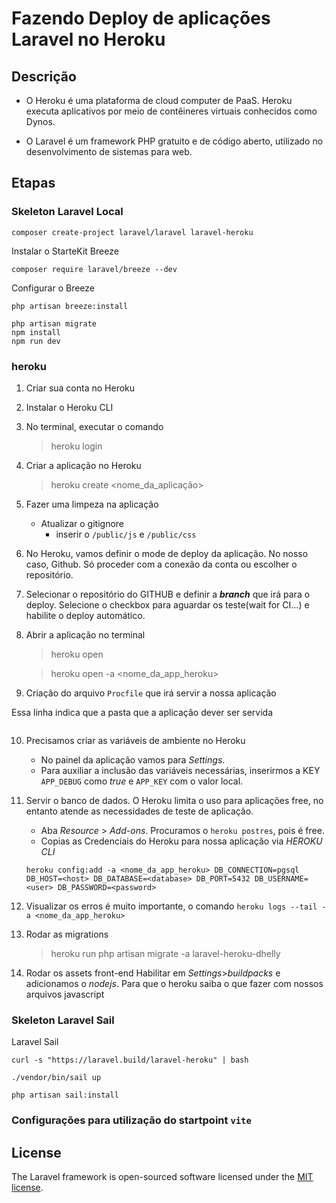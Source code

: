 # Fazendo Deploy de aplicações Laravel no Heroku

## Descrição

- O Heroku é uma plataforma de cloud computer de PaaS.  Heroku executa aplicativos por meio de contêineres virtuais conhecidos como Dynos.

- O Laravel é um framework PHP gratuito e de código aberto, utilizado no desenvolvimento de sistemas para web.


## Etapas

### Skeleton Laravel Local

```
composer create-project laravel/laravel laravel-heroku
```

Instalar o StarteKit Breeze

```
composer require laravel/breeze --dev
```

Configurar o Breeze

```
php artisan breeze:install
 
php artisan migrate
npm install
npm run dev
```

### heroku

1) Criar sua conta no Heroku
2) Instalar o Heroku CLI
3) No terminal, executar o comando
   > heroku login
4) Criar a aplicação no Heroku
   > heroku create <nome_da_aplicação>

5) Fazer uma limpeza na aplicação
   - Atualizar o gitignore
     - inserir o `/public/js` e `/public/css`

6) No Heroku, vamos definir o mode de deploy da aplicação. No nosso caso, Github. Só proceder com a conexão da conta ou escolher o repositório.

7) Selecionar o repositório do GITHUB e definir a ***branch*** que irá para o deploy. Selecione o checkbox para aguardar os teste(wait for CI...) e habilite o deploy automático.

8) Abrir a aplicação no terminal
   > heroku open

   > heroku open -a <nome_da_app_heroku>

9) Criação do arquivo `Procfile` que irá servir a nossa aplicação

Essa linha indica que a pasta que a aplicação dever ser servida

```web: vendor/bin/heroku-php-apache2 public/
```

10) Precisamos criar as variáveis de ambiente no Heroku
    - No painel da aplicação vamos para *Settings*.
    - Para auxiliar a inclusão das variáveis necessárias, inserirmos a KEY `APP_DEBUG` como *true* e `APP_KEY` com o valor local.

11) Servir o banco de dados. O Heroku limita o uso para aplicações free, no entanto atende as necessidades de teste de aplicação.
    
    - Aba *Resource* > *Add-ons*. Procuramos o `heroku postres`, pois é free.
    - Copias as Credenciais do Heroku para nossa aplicação via *HEROKU CLI*
    ```
    heroku config:add -a <nome_da_app_heroku> DB_CONNECTION=pgsql DB_HOST=<host> DB_DATABASE=<database> DB_PORT=5432 DB_USERNAME=<user> DB_PASSWORD=<password>
    ```
12) Visualizar os erros é muito importante, o comando `heroku logs --tail -a <nome_da_app_heroku>`

13) Rodar as migrations
    >heroku run php artisan migrate -a laravel-heroku-dhelly

14) Rodar os assets front-end
    Habilitar em *Settings*>*buildpacks* e adicionamos o *nodejs*. Para que o heroku saiba o que fazer com nossos arquivos javascript

### Skeleton Laravel Sail

Laravel Sail
```
curl -s "https://laravel.build/laravel-heroku" | bash

./vendor/bin/sail up

php artisan sail:install
```


### Configurações para utilização do startpoint `vite`






## License

The Laravel framework is open-sourced software licensed under the [MIT license](https://opensource.org/licenses/MIT).
